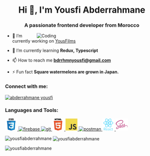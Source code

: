 
<h1 align="center">Hi 👋, I'm Yousfi Abderrahmane</h1>
<h3 align="center">A passionate frontend developer from Morocco</h3>
<img align="right" alt="Coding" width="400" src="https://i.pinimg.com/originals/f1/e7/34/f1e734f9cade86fe737a9aa404ad5677.gif"/>





- 🔭 I’m currently working on [YousFilms](https://yousfilms.netlify.app/)

- 🌱 I’m currently learning **Redux, Typescript**

- 📫 How to reach me **bdrrhmnyousfi@gmail.com**

- ⚡ Fun fact **Square watermelons are grown in Japan.**

<h3 align="left">Connect with me:</h3>
<p align="left">
<a href="https://www.linkedin.com/in/abderrahmane-yousfi-661628260/" target="_blank"><img align="center" src="https://raw.githubusercontent.com/rahuldkjain/github-profile-readme-generator/master/src/images/icons/Social/linked-in-alt.svg" alt="abderrahmane yousfi" height="30" width="40" /></a>
</p>

<h3 align="left">Languages and Tools:</h3>
<p align="left"> <a href="https://www.w3schools.com/css/" target="_blank" rel="noreferrer"> <img src="https://raw.githubusercontent.com/devicons/devicon/master/icons/css3/css3-original-wordmark.svg" alt="css3" width="40" height="40"/> </a> <a href="https://firebase.google.com/" target="_blank" rel="noreferrer"> <img src="https://www.vectorlogo.zone/logos/firebase/firebase-icon.svg" alt="firebase" width="40" height="40"/> </a> <a href="https://git-scm.com/" target="_blank" rel="noreferrer"> <img src="https://www.vectorlogo.zone/logos/git-scm/git-scm-icon.svg" alt="git" width="40" height="40"/> </a> <a href="https://www.w3.org/html/" target="_blank" rel="noreferrer"> <img src="https://raw.githubusercontent.com/devicons/devicon/master/icons/html5/html5-original-wordmark.svg" alt="html5" width="40" height="40"/> </a> <a href="https://developer.mozilla.org/en-US/docs/Web/JavaScript" target="_blank" rel="noreferrer"> <img src="https://raw.githubusercontent.com/devicons/devicon/master/icons/javascript/javascript-original.svg" alt="javascript" width="40" height="40"/> </a> <a href="https://postman.com" target="_blank" rel="noreferrer"> <img src="https://www.vectorlogo.zone/logos/getpostman/getpostman-icon.svg" alt="postman" width="40" height="40"/> </a> <a href="https://reactjs.org/" target="_blank" rel="noreferrer"> <img src="https://raw.githubusercontent.com/devicons/devicon/master/icons/react/react-original-wordmark.svg" alt="react" width="40" height="40"/> </a> <a href="https://sass-lang.com" target="_blank" rel="noreferrer"> <img src="https://raw.githubusercontent.com/devicons/devicon/master/icons/sass/sass-original.svg" alt="sass" width="40" height="40"/> </a> </p>

<p><img align="left" src="https://github-readme-stats.vercel.app/api/top-langs?username=yousfiabderrahmane&show_icons=true&locale=en&layout=compact" alt="yousfiabderrahmane" /></p>

<p>&nbsp;<img align="center" src="https://github-readme-stats.vercel.app/api?username=yousfiabderrahmane&show_icons=true&locale=en" alt="yousfiabderrahmane" /></p>

<p align="left"> <img src="https://komarev.com/ghpvc/?username=yousfiabderrahmane&label=Profile%20views&color=0e75b6&style=flat" alt="yousfiabderrahmane" /> </p>
